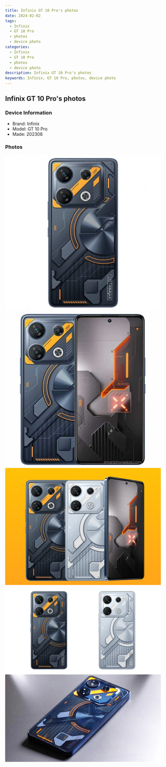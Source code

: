```yaml
---
title: Infinix GT 10 Pro's photos
date: 2024-02-02
tags: 
  - Infinix
  - GT 10 Pro
  - photos
  - device photo
categories: 
  - Infinix
  - GT 10 Pro
  - photos
  - device photo
description: Infinix GT 10 Pro's photos
keywords: Infinix, GT 10 Pro, photos, device photo
---
```


## Infinix GT 10 Pro's photos

### Device Information

- Brand: Infinix
- Model: GT 10 Pro
- Made: 202308

### Photos

![/images/best-assets/devices/infinix/infinix-gt-10-pro/1.jpg](/images/best-assets/devices/infinix/infinix-gt-10-pro/1.jpg)
![/images/best-assets/devices/infinix/infinix-gt-10-pro/2.jpg](/images/best-assets/devices/infinix/infinix-gt-10-pro/2.jpg)
![/images/best-assets/devices/infinix/infinix-gt-10-pro/3.jpg](/images/best-assets/devices/infinix/infinix-gt-10-pro/3.jpg)
![/images/best-assets/devices/infinix/infinix-gt-10-pro/4.jpg](/images/best-assets/devices/infinix/infinix-gt-10-pro/4.jpg)
![/images/best-assets/devices/infinix/infinix-gt-10-pro/5.jpg](/images/best-assets/devices/infinix/infinix-gt-10-pro/5.jpg)

